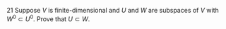 21 Suppose $V$ is finite-dimensional and $U$ and $W$ are subspaces of $V$ with $W^{0} \subset U^{0}$. Prove that $U \subset W$.
